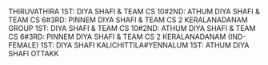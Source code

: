 THIRUVATHIRA
1ST: DIYA SHAFI & TEAM CS 10#2ND: ATHUM DIYA SHAFI & TEAM CS 6#3RD: PINNEM DIYA SHAFI & TEAM CS 2
KERALANADANAM GROUP
1ST: DIYA SHAFI & TEAM CS 10#2ND: ATHUM DIYA SHAFI & TEAM CS 6#3RD: PINNEM DIYA SHAFI & TEAM CS 2
KERALANADANAM (IND-FEMALE)
1ST: DIYA SHAFI KALICHITTILA#YENNALUM 1ST: ATHUM DIYA SHAFI OTTAKK
